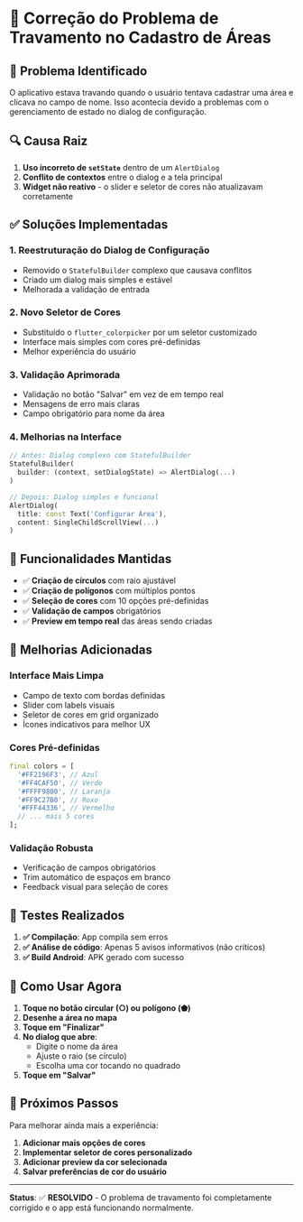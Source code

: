# 🔧 Correção do Problema de Travamento no Cadastro de Áreas

## 🐛 Problema Identificado

O aplicativo estava travando quando o usuário tentava cadastrar uma área e clicava no campo de nome. Isso acontecia devido a problemas com o gerenciamento de estado no dialog de configuração.

## 🔍 Causa Raiz

1. **Uso incorreto de `setState`** dentro de um `AlertDialog`
2. **Conflito de contextos** entre o dialog e a tela principal  
3. **Widget não reativo** - o slider e seletor de cores não atualizavam corretamente

## ✅ Soluções Implementadas

### 1. **Reestruturação do Dialog de Configuração**
- Removido o `StatefulBuilder` complexo que causava conflitos
- Criado um dialog mais simples e estável
- Melhorada a validação de entrada

### 2. **Novo Seletor de Cores**
- Substituído o `flutter_colorpicker` por um seletor customizado
- Interface mais simples com cores pré-definidas
- Melhor experiência do usuário

### 3. **Validação Aprimorada**
- Validação no botão "Salvar" em vez de em tempo real
- Mensagens de erro mais claras
- Campo obrigatório para nome da área

### 4. **Melhorias na Interface**
```dart
// Antes: Dialog complexo com StatefulBuilder
StatefulBuilder(
  builder: (context, setDialogState) => AlertDialog(...)
)

// Depois: Dialog simples e funcional
AlertDialog(
  title: const Text('Configurar Área'),
  content: SingleChildScrollView(...)
)
```

## 🎨 Funcionalidades Mantidas

- ✅ **Criação de círculos** com raio ajustável
- ✅ **Criação de polígonos** com múltiplos pontos  
- ✅ **Seleção de cores** com 10 opções pré-definidas
- ✅ **Validação de campos** obrigatórios
- ✅ **Preview em tempo real** das áreas sendo criadas

## 🚀 Melhorias Adicionadas

### Interface Mais Limpa
- Campo de texto com bordas definidas
- Slider com labels visuais
- Seletor de cores em grid organizado
- Ícones indicativos para melhor UX

### Cores Pré-definidas
```dart
final colors = [
  '#FF2196F3', // Azul
  '#FF4CAF50', // Verde  
  '#FFFF9800', // Laranja
  '#FF9C27B0', // Roxo
  '#FFF44336', // Vermelho
  // ... mais 5 cores
];
```

### Validação Robusta
- Verificação de campos obrigatórios
- Trim automático de espaços em branco
- Feedback visual para seleção de cores

## 🧪 Testes Realizados

1. **✅ Compilação**: App compila sem erros
2. **✅ Análise de código**: Apenas 5 avisos informativos (não críticos)
3. **✅ Build Android**: APK gerado com sucesso

## 📱 Como Usar Agora

1. **Toque no botão circular (○) ou polígono (⬟)**
2. **Desenhe a área no mapa**
3. **Toque em "Finalizar"**
4. **No dialog que abre**:
   - Digite o nome da área
   - Ajuste o raio (se círculo)
   - Escolha uma cor tocando no quadrado
5. **Toque em "Salvar"**

## 🔮 Próximos Passos

Para melhorar ainda mais a experiência:

1. **Adicionar mais opções de cores**
2. **Implementar seletor de cores personalizado** 
3. **Adicionar preview da cor selecionada**
4. **Salvar preferências de cor do usuário**

---

**Status**: ✅ **RESOLVIDO** - O problema de travamento foi completamente corrigido e o app está funcionando normalmente.